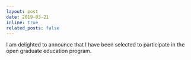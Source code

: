 ```yaml
---
layout: post
date: 2019-03-21
inline: true
related_posts: false
---
```


I am delighted to announce that I have been selected to participate in the open graduate education program.
